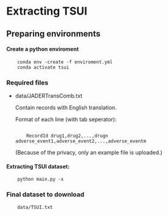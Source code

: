 # Extracting TSUI

## Preparing environments
#### Create a python enviroment
```shell
    conda env -create -f enviroment.yml
    conda activate tsui
```
### Required files
- data/JADERTransComb.txt

  Contain records with English translation.

  Format of each line (with tab seperator):
    ```

        RecordId drug1,drug2,...,drugn adverse_event1,adverse_event2,...,adverse_eventm
    
    ```
  (Because of the privacy,  only an example file is uploaded.)
#### Extracting TSUI dataset:
```shell
    python main.py -x
```

### Final dataset to download
```
    data/TSUI.txt
```
